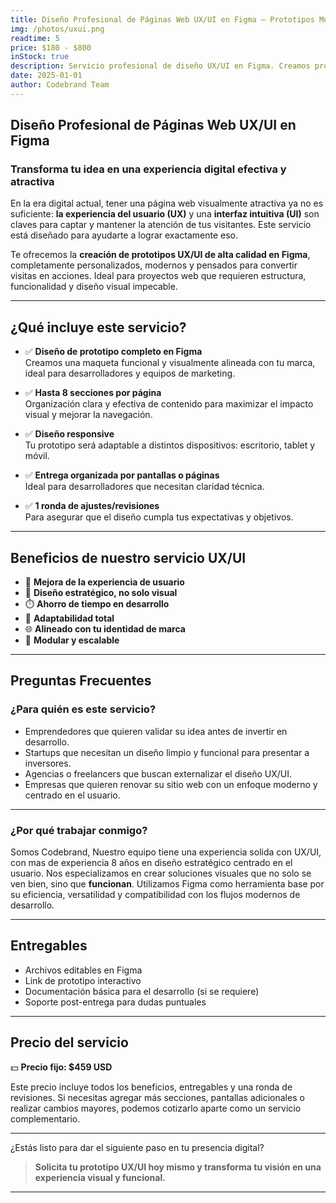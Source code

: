 ```yaml
---
title: Diseño Profesional de Páginas Web UX/UI en Figma – Prototipos Modernos y Eficientes
img: /photos/uxui.png
readtime: 5
price: $180 - $800
inStock: true
description: Servicio profesional de diseño UX/UI en Figma. Creamos prototipos modernos, funcionales y adaptados a tus objetivos. Ideal para páginas web de hasta 10 secciones por pantalla. Precios según complejidad y número de pantallas.
date: 2025-01-01
author: Codebrand Team
---
```


## Diseño Profesional de Páginas Web UX/UI en Figma

### Transforma tu idea en una experiencia digital efectiva y atractiva

En la era digital actual, tener una página web visualmente atractiva ya no es suficiente: **la experiencia del usuario (UX)** y una **interfaz intuitiva (UI)** son claves para captar y mantener la atención de tus visitantes. Este servicio está diseñado para ayudarte a lograr exactamente eso.

Te ofrecemos la **creación de prototipos UX/UI de alta calidad en Figma**, completamente personalizados, modernos y pensados para convertir visitas en acciones. Ideal para proyectos web que requieren estructura, funcionalidad y diseño visual impecable.

---

## ¿Qué incluye este servicio?

- ✅ **Diseño de prototipo completo en Figma**  
  Creamos una maqueta funcional y visualmente alineada con tu marca, ideal para desarrolladores y equipos de marketing.

- ✅ **Hasta 8 secciones por página**  
  Organización clara y efectiva de contenido para maximizar el impacto visual y mejorar la navegación.

- ✅ **Diseño responsive**  
  Tu prototipo será adaptable a distintos dispositivos: escritorio, tablet y móvil.

- ✅ **Entrega organizada por pantallas o páginas**  
  Ideal para desarrolladores que necesitan claridad técnica.

- ✅ **1 ronda de ajustes/revisiones**  
  Para asegurar que el diseño cumpla tus expectativas y objetivos.

---

## Beneficios de nuestro servicio UX/UI

- 🚀 **Mejora de la experiencia de usuario**
- 🧠 **Diseño estratégico, no solo visual**
- ⏱️ **Ahorro de tiempo en desarrollo**
- 📱 **Adaptabilidad total**
- 🌐 **Alineado con tu identidad de marca**
- 🧩 **Modular y escalable**

---

## Preguntas Frecuentes

### ¿Para quién es este servicio?

- Emprendedores que quieren validar su idea antes de invertir en desarrollo.
- Startups que necesitan un diseño limpio y funcional para presentar a inversores.
- Agencias o freelancers que buscan externalizar el diseño UX/UI.
- Empresas que quieren renovar su sitio web con un enfoque moderno y centrado en el usuario.

---

### ¿Por qué trabajar conmigo?

Somos Codebrand, Nuestro equipo tiene una experiencia solida con UX/UI, con mas de experiencia 8 años en diseño estratégico centrado en el usuario. Nos especializamos en crear soluciones visuales que no solo se ven bien, sino que **funcionan**. Utilizamos Figma como herramienta base por su eficiencia, versatilidad y compatibilidad con los flujos modernos de desarrollo.

---

## Entregables

- Archivos editables en Figma
- Link de prototipo interactivo
- Documentación básica para el desarrollo (si se requiere)
- Soporte post-entrega para dudas puntuales

---

## Precio del servicio

💵 **Precio fijo: $459 USD**

Este precio incluye todos los beneficios, entregables y una ronda de revisiones. Si necesitas agregar más secciones, pantallas adicionales o realizar cambios mayores, podemos cotizarlo aparte como un servicio complementario.

---

¿Estás listo para dar el siguiente paso en tu presencia digital?

> **Solicita tu prototipo UX/UI hoy mismo y transforma tu visión en una experiencia visual y funcional.**

---
